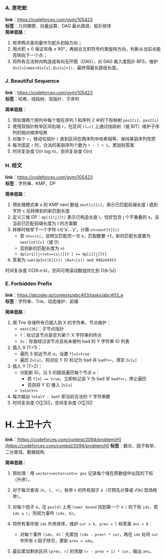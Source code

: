 ### A. 贪吃蛇

**link**：https://codeforces.com/gym/105423  
**标签**：几何建模、向量运算、DAG 最长路径、拓扑排序  
**简单思路**：

1. 枚举两点差向量作为蛇头初始方向；
2. 用点积 ≥ 0 保证夹角 ≤ 90°，再结合叉积符号约束旋转方向，判断从当前点能否转向下一个点；
3. 将所有合法转向构造成有向无环图（DAG），对 DAG 做入度拓扑 BFS，维护 `dis[v]=max(dis[v],dis[u]+1)`，最终得最长路径长度。

### J. Beautiful Sequence

**link**：https://codeforces.com/gym/105423  
**标签**：哈希、线段树、双指针、子序列

**简单思路**：

1. 预处理两个排列中每个值在序列 1 和序列 2 中的下标映射 `pos1[i]`、`pos2[i]`
2. 使用双指针枚举区间右端 `r`，在区间 `[l…r]` 上通过线段树（或 BIT）维护子序列的相对顺序哈希
3. 对每个 `r`，移动左指针 `l` 直到区间在两序列中哈希相等，保持美丽序列性质
4. 每次固定 `r` 时，合法的美丽序列个数为 `r - l + 1`，累加到答案
5. 时间复杂度 O(n log n)，空间复杂度 O(n)

### H. 经文

**link**：https://codeforces.com/gym/105423  
**标签**：字符串、KMP、DP

**简单思路**：

1. 预处理模式串 s 的 KMP next 数组 `next[i][c]`，表示已匹配前缀长度 i 遇到字符 c 后转移到的新匹配长度
2. 定义三维 DP：`dp[i][j][t]` 表示已构造长度 i，恰好包含 j 个不重叠的 s，且当前已匹配前缀长度为 t 的方案数
3. 转移时枚举下一个字符 c∈‘a’…‘z’，计算 `nt=next[t][c]`
    - 若 `nt==|s|`，说明又匹配完一次 s，匹配数要 +1，新的匹配长度置为 `next[nt][c]`（或 0）
    - 否则新的匹配长度为 `nt`
    - `dp[i+1][j+(nt==|s|)][t′] += dp[i][j][t]`
4. 答案为 `sum(dp[n][k][t]) (0≤t<|s|) mod 998244353`

时间复杂度 O(26·n·k)，空间可用滚动数组优化到 O(k·|s|)  

### E. Forbidden Prefix

**link**：https://atcoder.jp/contests/abc403/tasks/abc403_e  
**标签**：字符串、Trie、动态维护、前缀

**简单思路**：

1. 用 Trie 存储所有已插入到 X 的字符串，节点维护：
   - `next[26]`：子节点指针
   - `f`：标记该节点是否为某个 X 字符串的终点
   - `Zv`：存放经过该节点且尚未被判 bad 的 Y 字符串 ID 列表
2. 插入 X (T=1)：
   - 遍历 S 到达节点 u，设置 `f[u]=true`
   - 遍历 `Zv[u]`，将对应 Y ID 标记为 bad 并 `badY++`，清空 `Zv[u]`
3. 插入 Y (T=2)：
   - 分配新 ID，沿 S 的路径遍历每个节点 u：
      - 若 `f[u] == true`，立即标记该 Y 为 bad 并 `badY++`，停止遍历
      - 否则将 Y ID 推入 `Zv[u]`
   - `totalY++`
4. 每次输出 `totalY - badY` 即当前合法的 Y 字符串数
5. 时间复杂度 O(∑|S|)，空间复杂度 O(∑|S|)  

# H.  土卫十六

**link**：[https://codeforces.com/contest/2094/problem/H](https://codeforces.com/contest/2094/problem/H)
**标签**：数论、因子枚举、二分查找、数据结构

**简单思路**：

1. 预处理：用 `vector<vector<int>> pos` 记录每个值在原数组中出现的下标（升序）。
2. 对于每次查询 `(k, l, r)`，枚举 `k` 的所有因子 `d`（可预先计算或 √(k) 现场枚举）。
3. 对每个因子 `d`，在 `pos[d]` 上用 `lower_bound` 找到第一个 ≥ `l` 的下标 `idx`，若 `idx ≤ r`，则视为事件 `(idx, d)`。
4. 将所有事件按 `idx` 升序排序，维护 `cur = k`、`prev = l` 和答案 `ans = 0`：

   * 对每个事件 `(idx, d)`：先累加 `(idx - prev) * cur`，再在 `idx` 处将 `cur` 中所有 `d` 因子除尽，更新 `prev = idx`。
5. 最后累加剩余区间 `[prev, r]` 的贡献 `(r - prev + 1) * cur`，输出 `ans`。
